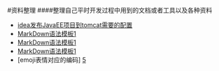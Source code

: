 #资料整理 
####整理自己平时开发过程中用到的文档或者工具以及各种资料

* [idea发布JavaEE项目到tomcat需要的配置][1]
* [MarkDown语法模板1][2]
* [MarkDown语法模板1][3]
* [MarkDown语法模板1][4]
* [emoji表情对应的编码] [5]



[1]:https://github.com/johnxue2013/tools/blob/master/doc/idea%E5%8F%91%E5%B8%83JavaEE%E9%A1%B9%E7%9B%AE%E9%9C%80%E8%A6%81%E7%9A%84%E9%85%8D%E7%BD%AE.md "idea发布JavaEE项目到tomcat需要的配置"
[2]:https://github.com/johnxue2013/tools/blob/master/markdown_template.md "markdown语法模板"
[3]:https://github.com/johnxue2013/tools/blob/master/markdown_template2.md "markdown语法模板"
[4]:https://github.com/johnxue2013/tools/blob/master/markdown_template.md "markdown语法模板"
[5]:https://github.com/johnxue2013/tools/blob/master/emoji.md "emoji"
